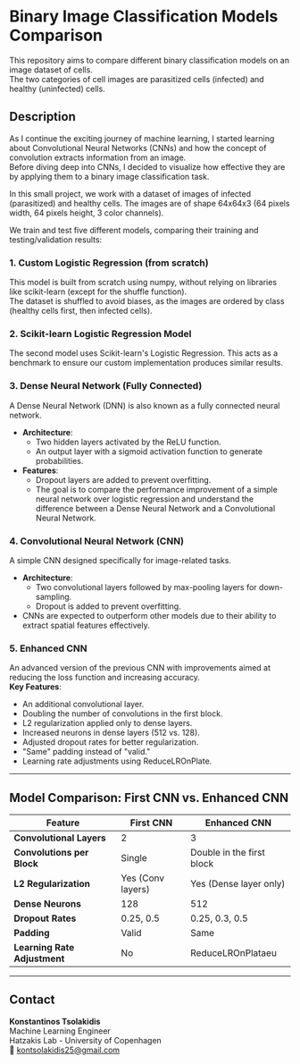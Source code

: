 # Binary Image Classification Models Comparison

This repository aims to compare different binary classification models on an image dataset of cells.  
The two categories of cell images are parasitized cells (infected) and healthy (uninfected) cells.

## Description

As I continue the exciting journey of machine learning, I started learning about Convolutional Neural Networks (CNNs) and how the concept of convolution extracts information from an image.  
Before diving deep into CNNs, I decided to visualize how effective they are by applying them to a binary image classification task.

In this small project, we work with a dataset of images of infected (parasitized) and healthy cells. The images are of shape 64x64x3 (64 pixels width, 64 pixels height, 3 color channels).

We train and test five different models, comparing their training and testing/validation results:

### 1. Custom Logistic Regression (from scratch)

This model is built from scratch using numpy, without relying on libraries like scikit-learn (except for the shuffle function).  
The dataset is shuffled to avoid biases, as the images are ordered by class (healthy cells first, then infected cells).

### 2. Scikit-learn Logistic Regression Model

The second model uses Scikit-learn's Logistic Regression. This acts as a benchmark to ensure our custom implementation produces similar results.

### 3. Dense Neural Network (Fully Connected)

A Dense Neural Network (DNN) is also known as a fully connected neural network.  
- **Architecture**:  
  - Two hidden layers activated by the ReLU function.  
  - An output layer with a sigmoid activation function to generate probabilities.  
- **Features**:  
  - Dropout layers are added to prevent overfitting.  
  - The goal is to compare the performance improvement of a simple neural network over logistic regression and understand the difference between a Dense Neural Network and a Convolutional Neural Network.

### 4. Convolutional Neural Network (CNN)

A simple CNN designed specifically for image-related tasks.  
- **Architecture**:  
  - Two convolutional layers followed by max-pooling layers for down-sampling.  
  - Dropout is added to prevent overfitting.  
- CNNs are expected to outperform other models due to their ability to extract spatial features effectively.

### 5. Enhanced CNN

An advanced version of the previous CNN with improvements aimed at reducing the loss function and increasing accuracy.  
**Key Features**:  
- An additional convolutional layer.  
- Doubling the number of convolutions in the first block.  
- L2 regularization applied only to dense layers.  
- Increased neurons in dense layers (512 vs. 128).  
- Adjusted dropout rates for better regularization.  
- "Same" padding instead of "valid."  
- Learning rate adjustments using ReduceLROnPlate.

---

## Model Comparison: First CNN vs. Enhanced CNN

| Feature                    | First CNN                  | Enhanced CNN                     |
|----------------------------|----------------------------|-----------------------------------|
| **Convolutional Layers**   | 2                          | 3                                 |
| **Convolutions per Block** | Single                     | Double in the first block         |
| **L2 Regularization**      | Yes (Conv layers)          | Yes (Dense layer only)            |
| **Dense Neurons**          | 128                        | 512                               |
| **Dropout Rates**          | 0.25, 0.5                  | 0.25, 0.3, 0.5                   |
| **Padding**                | Valid                      | Same                              |
| **Learning Rate Adjustment** | No                       | ReduceLROnPlataeu                  |

---

## Contact

**Konstantinos Tsolakidis**  
Machine Learning Engineer  
Hatzakis Lab - University of Copenhagen  
📧 kontsolakidis25@gmail.com  
